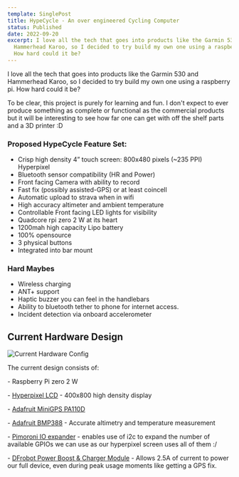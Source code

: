 ```yaml
---
template: SinglePost
title: HypeCycle - An over engineered Cycling Computer
status: Published
date: 2022-09-20
excerpt: I love all the tech that goes into products like the Garmin 530 and
  Hammerhead Karoo, so I decided to try build my own one using a raspberry pi.
  How hard could it be?
---
```

I love all the tech that goes into products like the Garmin 530 and Hammerhead Karoo, so I decided to try build my own one using a raspberry pi. How hard could it be?

T﻿o be clear, this project is purely for learning and fun. I don't expect to ever produce something as complete or functional as the commercial products but it will be interesting to see how far one can get with off the shelf parts and a 3D printer :D

### Proposed HypeCycle Feature Set:

* Crisp high density 4” touch screen: 800x480 pixels (~235 PPI) Hyperpixel
* Bluetooth sensor compatibility (HR and Power)
* Front facing Camera with ability to record
* Fast fix (possibly assisted-GPS) or at least coincell 
* Automatic upload to strava when in wifi
* High accuracy altimeter and ambient temperature
* Controllable Front facing LED lights for visibility
* Quadcore rpi zero 2 W at its heart
* 1200mah high capacity Lipo battery
* 100% opensource
* 3 physical buttons
* Integrated into bar mount

### Hard Maybes

* Wireless charging
* A﻿NT+ support
* Haptic buzzer you can feel in the handlebars
* Ability to bluetooth tether to phone for internet access.
* I﻿ncident detection via onboard accelerometer

## C﻿urrent Hardware Design

![](https://ucarecdn.com/e1c1f170-b3c5-4208-a1ef-a154286b5aec/ "Current Hardware Config")

T﻿he current design consists of:

\-﻿ Raspberry Pi zero 2 W

\-﻿ [Hyperpixel LCD](https://shop.pimoroni.com/products/hyperpixel-4?variant=12569485443155) - 400x800 high density display

\-﻿ [Adafruit MiniGPS PA110D](https://www.adafruit.com/product/4415)

\-﻿ [Adafruit BMP388](https://www.adafruit.com/product/3966) - Accurate altimetry and temperature measurement 

\-﻿ [Pimoroni IO expander](https://shop.pimoroni.com/products/io-expander?variant=32005993136211) - enables use of i2c to expand the number of available GPIOs we can use as our hyperpixel screen uses all of them :/

\-﻿ [DFrobot Power Boost & Charger Module](https://www.dfrobot.com/product-1613.html) - Allows 2.5A of current to power our full device, even during peak usage moments like getting a GPS fix.